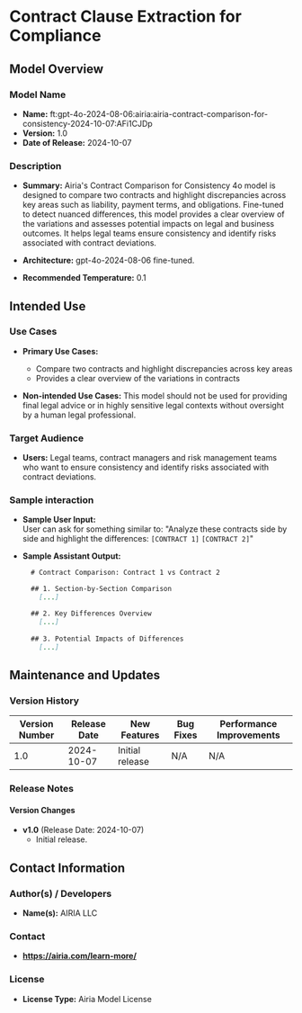 # Contract Clause Extraction for Compliance

## Model Overview

### Model Name

- **Name:** ft:gpt-4o-2024-08-06:airia:airia-contract-comparison-for-consistency-2024-10-07:AFi1CJDp
- **Version:** 1.0
- **Date of Release:** 2024-10-07

### Description

- **Summary:** Airia's Contract Comparison for Consistency 4o model is designed to compare two contracts and highlight discrepancies across key areas such as liability, payment terms, and obligations. Fine-tuned to detect nuanced differences, this model provides a clear overview of the variations and assesses potential impacts on legal and business outcomes. It helps legal teams ensure consistency and identify risks associated with contract deviations.

- **Architecture:** gpt-4o-2024-08-06 fine-tuned.
- **Recommended Temperature:** 0.1

## Intended Use

### Use Cases

- **Primary Use Cases:**
  - Compare two contracts and highlight discrepancies across key areas
  - Provides a clear overview of the variations in contracts
  
- **Non-intended Use Cases:** This model should not be used for providing final legal advice or in highly sensitive legal contexts without oversight by a human legal professional.

### Target Audience

- **Users:** Legal teams, contract managers and risk management teams who want to ensure consistency and identify risks associated with contract deviations.

### Sample interaction

- **Sample User Input:**  
  User can ask for something similar to: "Analyze these contracts side by side and highlight the differences: `[CONTRACT 1]` `[CONTRACT 2]`"
  
- **Sample Assistant Output:**

  ```markdown
    # Contract Comparison: Contract 1 vs Contract 2

    ## 1. Section-by-Section Comparison
      [...]

    ## 2. Key Differences Overview
      [...]
    
    ## 3. Potential Impacts of Differences
      [...]
  ```

## Maintenance and Updates

### Version History

| Version Number | Release Date | New Features                  | Bug Fixes                   | Performance Improvements     |
|----------------|--------------|-------------------------------|-----------------------------|------------------------------|
| 1.0            | 2024-10-07  | Initial release               | N/A | N/A |

### Release Notes

#### Version Changes

- **v1.0** (Release Date: 2024-10-07)
  - Initial release.

## Contact Information

### Author(s) / Developers

- **Name(s):** AIRIA LLC

### Contact

- **<https://airia.com/learn-more/>**

### License

- **License Type:** Airia Model License
